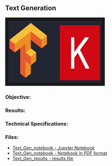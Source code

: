 
## Text Generation

<img src="./tf.jpg" 
 width="300" height="200" border="10" />

### Objective:


### Results:




### Technical Specifications:

### Files:

* [Text_Gen_notebook - Jupyter Notebook](./Text_Gen_notebook.ipynb)
* [Text_Gen_notebook - Notebook in PDF format](./Text_Gen_notebook.pdf)
* [Text_Gen_results - results file](./Text_Gen_results.txt)
